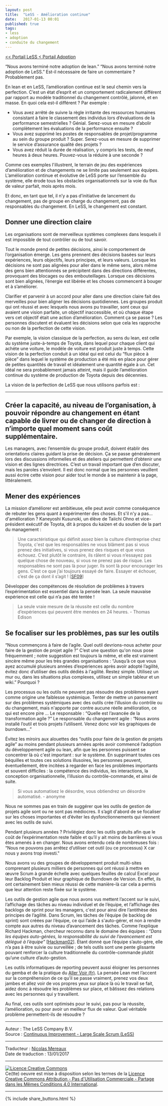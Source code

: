 ```yaml
---
layout: post
title:  "LeSS - Amélioration continue"
date:   2017-01-13 00:01
published: true
tags:
- less
- adoption
- conduite du changement
---
```


[<< Portail LeSS < Portail Adoption](http://www.les-traducteurs-agiles.org/2016/12/26/less-portail-adoption.html)

“Nous avons terminé notre adoption de lean.” “Nous avons terminé notre adoption de LeSS.” Est-il nécessaire de faire un commentaire ? Probablement pas.

En lean et en LeSS, l’amélioration continue est le seul chemin vers la perfection. C’est un état d’esprit et un comportement radicalement différent par rapport au modèle traditionnel du changement contrôlé, jalonné, et en masse. En quoi cela est-il différent ? Par exemple :

* Vous avez arrêté de suivre la règle irritante des ressources humaines consistant à faire le classement des individus lors d’évaluations de la performance semestrielles ? Génial. Serez-vous en mesure d’abolir complètement les évaluations de la performance ensuite ?
* Vous avez supprimé les postes de responsables de projet/programme au sein du groupe produit ? Super. Serez-vous en mesure de supprimer le service d’assurance qualité des projets ?
* Vous avez réduit la durée de réalisation, y compris les tests, de neuf heures à deux heures. Pouvez-vous la réduire à une seconde ?


Comme ces exemples l'illustrent, le terrain de jeu des expériences d’amélioration et de changements ne se limite pas seulement aux équipes. L’amélioration continue et évolutive de LeSS porte sur l’ensemble du système, elle érode tous les obstacles organisationnels sur la voie du flux de valeur parfait, mois après mois.

Et donc, en tant que tel, il n’y a pas d’initiative de lancement du changement, pas de groupe en charge du changement, pas de responsables du changement. En LeSS, le changement est constant.

## Donner une direction claire

Les organisations sont de merveilleux systèmes complexes dans lesquels il est impossible de tout contrôler ou de tout savoir.

Tout le monde prend de petites décisions, ainsi le comportement de l’organisation émerge. Les gens prennent des décisions basées sur leurs expériences, leurs objectifs, leurs principes, et leurs valeurs. Lorsque les décisions ne sont pas alignées pour aller dans le même sens, alors même des gens bien attentionnés se précipitent dans des directions différentes, provoquant des blocages ou des embouteillages. Lorsque ces décisions sont bien alignées, l’énergie est libérée et les choses commencent à bouger et à s’améliorer.

Clarifier et parvenir à un accord pour aller dans une direction claire fait des merveilles pour bien aligner les décisions quotidiennes. Les groupes produit qui ont réussi et avec lesquels nous avons pu travailler, sont ceux qui avaient une vision parfaite, un objectif inaccessible, et où chaque étape vers cet objectif était une action d’amélioration. Comment ça se passe ? Les personnes discutent et évaluent les décisions selon que cela les rapproche ou non de la perfection de cette vision.

Par exemple, la vision classique de la perfection, au sens du lean, est celle du système juste-à-temps de Toyota, dans lequel pour chaque client qui achète une voiture, le modèle de voiture est produit juste à temps. Cette vision de la perfection conduit à un idéal qui est celui du “flux pièce à pièce” dans lequel le système de production a été mis en place pour gérer de petites quantités de travail et idéalement une quantité égale à un. Cet idéal ne sera probablement jamais atteint, mais il guide l’amélioration continue du système de production de Toyota depuis des décennies.

La vision de la perfection de LeSS que nous utilisons parfois est :

---
**Créer la capacité, au niveau de l’organisation, à pouvoir répondre au changement en étant capable de livrer ou de changer de direction à n’importe quel moment sans coût supplémentaire.**
---

Les managers, avec l’ensemble du groupe produit, doivent établir des orientations claires guidant la prise de décision. Ça se passe généralement lors des discussions informelles et des ateliers qui permettent d’obtenir une vision et des lignes directrices. C’est un travail important que d’en discuter, mais les paroles s’envolent. Il est donc normal que les personnes veuillent aussi écrire cette vision pour aider tout le monde à se maintenir à la page, littéralement.

## Mener des expériences

La mission d’améliorer est ambitieuse, elle peut avoir comme conséquence de rebuter les gens quant à expérimenter des choses. Et s'il n'y a pas… d'amélioration ? Kaneyoshi Kusunoki, un élève de Taiichi Ohno et vice-président exécutif de Toyota, dit à propos du kaizen et du soutien de la part du management :

> Une caractéristique qui définit assez bien la culture d’entreprise chez Toyota, c'est que les responsables ne vous blâment pas si vous prenez des initiatives, si vous prenez des risques et que vous échouez. C’est plutôt le contraire, ils râlent si vous n’essayez pas quelque chose de nouveau, si vous ne prenez pas de risque. Les responsables ne sont pas là pour juger. Ils sont là pour encourager les gens. C’est ce que j’ai toujours essayé de faire. Essayer et échouer, c’est de ça dont il s’agit ! [[SF09](http://www.amazon.com/Birth-Lean-Takahiro-Fujimoto-ebook/dp/B007EFWP0M)]

Développer des compétences de résolution de problèmes à travers l’expérimentation est essentiel dans la pensée lean. La seule mauvaise expérience est celle qui n’a pas été tentée !

> La seule vraie mesure de la réussite est celle du nombre d’expériences qui peuvent être menées en 24 heures. - Thomas Edison

## Se focaliser sur les problèmes, pas sur les outils

“Nous commençons à faire de l’agile. Quel outil devrions-nous acheter pour faire de la gestion de projet agile ?” C’est une question qu'on nous pose fréquemment ; notre suggestion est toujours la même, et elle est vraiment sincère même pour les très grandes organisations : “Jusqu’à ce que vous ayez accumulé plusieurs années d’expériences après avoir adopté l’agilité, évitez donc d’utiliser des outils dédiés à l'agilité. Restez simple. Utilisez un mur ou, dans les situations plus complexes, utilisez un simple tableur et un wiki.” Pourquoi ?

Les processus ou les outils ne peuvent pas résoudre des problèmes ayant comme origine une faiblesse systémique. Tenter de mettre un pansement sur des problèmes systémiques avec des outils crée l’illusion du contrôle ou du changement, mais n'apporte par contre aucune réelle amélioration, ce qui est encore pire … Le responsable : “Quelle est l’avancée de la transformation agile ?” Le responsable du changement agile : “Nous avons installé l’outil et trois projets l’utilisent. Venez donc voir les graphiques de burndown…”

Évitez les miroirs aux alouettes des “outils pour faire de la gestion de projets agile” au moins pendant plusieurs années après avoir commencé l’adoption du développement agile ou lean, afin que les personnes puissent se concentrer là où c'est important : sur le système. En supprimant toutes ces béquilles et toutes ces solutions illusoires, les personnes peuvent, éventuellement, être incitées à regarder en face les problèmes importants et souvent difficiles : la compétence des individus, les interactions, la conception organisationnelle, l’illusion du contrôle-commande, et ainsi de suite.

> Si vous automatisez le désordre, vous obtiendrez un désordre automatisé. - anonyme

Nous ne sommes pas en train de suggérer que les outils de gestion de projets agile sont ou ne sont pas médiocres. Il s’agit d'abord de se focaliser sur les choses importantes et d’éviter les dysfonctionnements qui viennent avec les outils de suivi.

Pendant plusieurs années ? Privilégiez donc les outils gratuits afin que le coût de l’expérimentation reste faible et qu’il y ait moins de barrières si vous êtes amenés à en changer. Nous avons entendu cela de nombreuses fois : “Nous ne pouvons pas arrêtez d’utiliser cet outil (ou ce processus) X car nous y avons trop investi."

Nous avons vu des groupes de développement produit multi-sites comprenant plusieurs milliers de personnes qui ont réussi à mettre en œuvre Scrum à grande échelle avec quelques feuilles de calcul Excel pour leur Backlog Produit et leur graphique de Burndown de Version. En effet, ils ont certainement bien mieux réussi de cette manière-là car cela a permis que leur attention reste fixée sur le système.

Les outils de gestion agile que nous avons vus mettent l’accent sur le suivi, l’affichage des tâches au niveau individuel et de l’équipe, et l’affichage des backlogs de sprint pour les managers, c'est pour ainsi dire l’antithèse des principes de l’agilité. Dans Scrum, les tâches de l’équipe (le backlog de sprint) sont créées par l’équipe, ce qui l’aide à s'auto-gérer, et non à rendre compte aux autres du niveau d’avancement des tâches. Comme l’explique Richard Hackman, chercheur reconnu dans le domaine des équipes : _“Dans les équipes auto-gérées, la responsabilité du suivi de l’avancement est délégué à l’équipe”_ [[Hackman02](http://www.amazon.com/Leading-Teams-Setting-Stage-Performances/dp/1578513332)]. Étant donné que l’équipe s’auto-gère, elle n’a pas à être suivie ou surveillée ; de tels outils sont une pente glissante pouvant renforcer la culture traditionnelle du contrôle-commande plutôt qu’une culture d’auto-gestion.

Les outils informatiques de reporting peuvent aussi éloigner les personnes du gemba et de la pratique du [Aller Voir (fr)](http://www.les-traducteurs-agiles.org/2016/12/26/less-aller-voir.html). La pensée Lean met l’accent sur la compréhension de ce qu’il se passe vraiment, prenez vos deux jambes et allez voir de vos propres yeux sur place là où le travail se fait, aidez donc à résoudre les problèmes sur place, et bâtissez des relations avec les personnes qui y travaillent.

Au final, ces outils sont optimisés pour le suivi, pas pour la réussite, l’amélioration, ou pour avoir un meilleur flux de valeur. Quel véritable problème permettent-ils de résoudre ?


---
Auteur : The LeSS Company B.V.  
Source : [Continuous Improvement - Large Scale Scrum (LeSS)](http://less.works/less/adoption/continuous-improvement.html)  

---
Traducteur : [Nicolas Mereaux](http://www.les-traducteurs-agiles.org/traducteurs/)  
Date de traduction : 13/01/2017  

---

<a rel="license" href="http://creativecommons.org/licenses/by-nc-sa/4.0/"><img alt="Licence Creative Commons" style="border-width:0" src="http://i.creativecommons.org/l/by-nc-sa/4.0/88x31.png" /></a><br />Ce(tte) oeuvre est mise à disposition selon les termes de la <a rel="license" href="http://creativecommons.org/licenses/by-nc-sa/4.0/">Licence Creative Commons Attribution - Pas d'Utilisation Commerciale - Partage dans les Mêmes Conditions 4.0 International</a>.

---

{% include share_buttons.html %}
